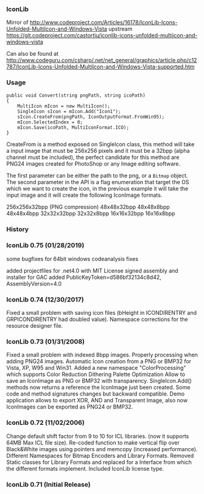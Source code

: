 ### IconLib

Mirror of http://www.codeproject.com/Articles/16178/IconLib-Icons-Unfolded-MultiIcon-and-Windows-Vista
upstream https://git.codeproject.com/castortiu/iconlib-icons-unfolded-multiicon-and-windows-vista

Can also be found at http://www.codeguru.com/csharp/.net/net_general/graphics/article.php/c12787/IconLib-Icons-Unfolded-MultiIcon-and-Windows-Vista-supported.htm

### Usage

    public void Convert(string pngPath, string icoPath)
    {
        MultiIcon mIcon = new MultiIcon();
        SingleIcon sIcon = mIcon.Add("Icon1");
        sIcon.CreateFrom(pngPath, IconOutputFormat.FromWin95);
        mIcon.SelectedIndex = 0;
        mIcon.Save(icoPath, MultiIconFormat.ICO);
    }

CreateFrom is a method exposed on SingleIcon class, this method will take a input image that must be 256x256 pixels and it must be a 32bpp (alpha channel must be included), the perfect candidate for this method are PNG24 images created for PhotoShop or any Image editing software.

The first parameter can be either the path to the png, or a `Bitmap` object. The second parameter in the API is a flag enumeration that target the OS which we want to create the icon, in the previous example it will take the input image and it will create the following IconImage formats.

256x256x32bpp (PNG compression)
48x48x32bpp 
48x48x8bpp
48x48x4bpp
32x32x32bpp
32x32x8bpp
16x16x32bpp
16x16x8bpp

### History

### IconLib 0.75 (01/28/2019)

some bugfixes for 64bit windows
codeanalysis fixes

added projectfiles for .net4.0 with MIT License
signed assembly and installer for GAC added
PublicKeyToken=d586bf32134c8d42, AssemblyVersion=4.0

### IconLib 0.74 (12/30/2017)

Fixed a small problem with saving icon files (bHeight in ICONDIRENTRY and GRPICONDIRENTRY had doubled value).
Namespace corrections for the resource designer file.

### IconLib 0.73 (01/31/2008)

Fixed a small problem with indexed 8bpp images.
Properly processing when adding PNG24 images.
Automatic Icon creation from a PNG or BMP32 for Vista, XP, W95 and Win31.
Added a new namespace "ColorProcessing" which supports
Color Reduction
Dithering
Palette Optimization
Allow to save an IconImage as PNG or BMP32 with transparency.
SingleIcon.Add() methods now returns a reference the IconImage just been created.
Some code and method signatures changes but backward compatible.
Demo application allows to export XOR, AND and Transparent Image, also now IconImages can be exported as PNG24 or BMP32.

### IconLib 0.72 (11/02/2006)

Change default shift factor from 9 to 10 for ICL libraries. (now it supports 64MB Max ICL file size).
Re-coded function to make vertical flip over Black&White images using pointers and memcopy (increased performance).
Different Namespaces for Bitmap Encoders and Library Formats.
Removed Static classes for Library Formats and replaced for a Interface from which the different formats implement.
Included IconLib license type.

### IconLib 0.71 (Initial Release)